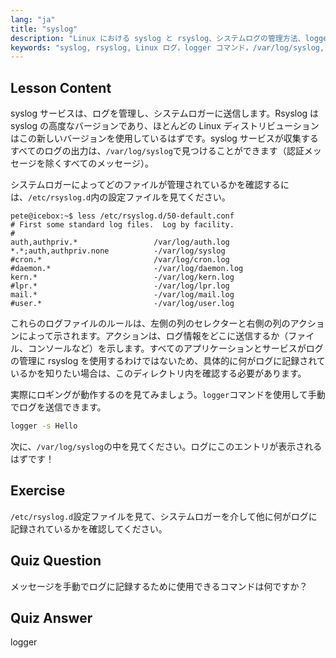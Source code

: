```yaml
---
lang: "ja"
title: "syslog"
description: "Linux における syslog と rsyslog、システムログの管理方法、logger コマンドの使用方法について学びます。この初心者向けのチュートリアルで始めましょう！"
keywords: "syslog, rsyslog, Linux ログ，logger コマンド，/var/log/syslog, Linux チュートリアル，初心者 Linux, システムロギング"
---
```


## Lesson Content

syslog サービスは、ログを管理し、システムロガーに送信します。Rsyslog は syslog の高度なバージョンであり、ほとんどの Linux ディストリビューションはこの新しいバージョンを使用しているはずです。syslog サービスが収集するすべてのログの出力は、`/var/log/syslog`で見つけることができます（認証メッセージを除くすべてのメッセージ）。

システムロガーによってどのファイルが管理されているかを確認するには、`/etc/rsyslog.d`内の設定ファイルを見てください。

```plaintext
pete@icebox:~$ less /etc/rsyslog.d/50-default.conf
# First some standard log files.  Log by facility.
#
auth,authpriv.*                 /var/log/auth.log
*.*;auth,authpriv.none          -/var/log/syslog
#cron.*                         /var/log/cron.log
#daemon.*                       -/var/log/daemon.log
kern.*                          -/var/log/kern.log
#lpr.*                          -/var/log/lpr.log
mail.*                          -/var/log/mail.log
#user.*                         -/var/log/user.log
```

これらのログファイルのルールは、左側の列のセレクターと右側の列のアクションによって示されます。アクションは、ログ情報をどこに送信するか（ファイル、コンソールなど）を示します。すべてのアプリケーションとサービスがログの管理に rsyslog を使用するわけではないため、具体的に何がログに記録されているかを知りたい場合は、このディレクトリ内を確認する必要があります。

実際にロギングが動作するのを見てみましょう。`logger`コマンドを使用して手動でログを送信できます。

```bash
logger -s Hello
```

次に、`/var/log/syslog`の中を見てください。ログにこのエントリが表示されるはずです！

## Exercise

`/etc/rsyslog.d`設定ファイルを見て、システムロガーを介して他に何がログに記録されているかを確認してください。

## Quiz Question

メッセージを手動でログに記録するために使用できるコマンドは何ですか？

## Quiz Answer

logger
